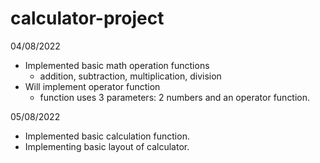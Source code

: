 # calculator-project
04/08/2022
- Implemented basic math operation functions
    - addition, subtraction, multiplication, division
- Will implement operator function
    - function uses 3 parameters: 2 numbers and an operator function.

05/08/2022
- Implemented basic calculation function.
- Implementing basic layout of calculator.